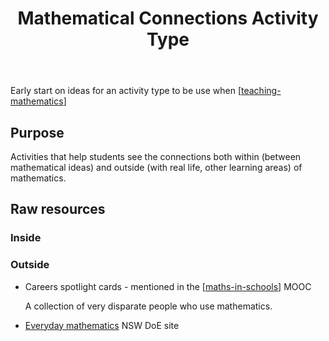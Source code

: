 ﻿---
backlinks:
- title: My approach to teaching mathematics
  url: /sense/Teaching/Mathematics/my-approach-to-teaching-mathematics.html
- title: Activity focused mathematics teaching (design for learning)
  url: /sense/Teaching/Mathematics/activity-types/activity-centered-math-teaching.html
title: Mathematical Connections Activity Type
---
Early start on ideas for an activity type to be use when [[teaching-mathematics]]

## Purpose

Activities that help students see the connections both within (between mathematical ideas) and outside (with real life, other learning areas) of mathematics.

## Raw resources

### Inside


### Outside

- Careers spotlight cards - mentioned in the [[maths-in-schools]] MOOC

    A collection of very disparate people who use mathematics.

- [Everyday mathematics](https://education.nsw.gov.au/parents-and-carers/everyday-maths) NSW DoE site




[//begin]: # "Autogenerated link references for markdown compatibility"
[teaching-mathematics]: ../teaching-mathematics "Teaching Mathematics"
[maths-in-schools]: ../maths-in-schools "Maths in Schools Online: Year 7 - 10 course"
[//end]: # "Autogenerated link references"